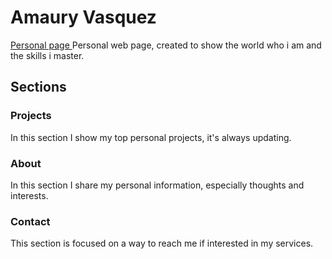 # Amaury Vasquez

<a align="center" href="https://amauryvasquez.com/" target="_blank"> Personal page </a>
Personal web page, created to show the world who i am and the skills i master.

## Sections

### Projects

In this section I show my top personal projects, it's always updating.

### About

In this section I share my personal information, especially thoughts and interests.

### Contact

This section is focused on a way to reach me if interested in my services.
